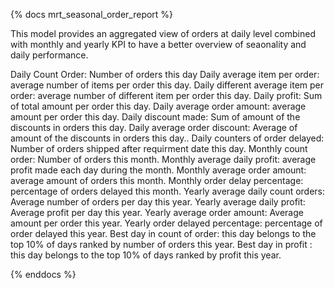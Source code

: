 {% docs mrt_seasonal_order_report %}

This model provides an aggregated view of orders at daily level combined with monthly and yearly KPI to have a better overview of seaonality and daily performance. 

Daily Count Order: Number of orders this day
Daily average item per order: average number of items per order this day.
Daily different average item per order: average number of different item per order this day.
Daily profit: Sum of total amount per order this day.
Daily average order amount: average amount per order this day.
Daily discount made: Sum of amount of the discounts in orders this day.
Daily average order discount: Average of amount of the discounts in orders this day..
Daily counters of order delayed: Number of orders shipped after requirment date this day.
Monthly count order: Number of orders this month.
Monthly average daily profit: average profit made each day during the month.
Monthly average order amount: average amount of orders this month.
Monthly order delay percentage: percentage of orders delayed this month.
Yearly average daily count orders: Average number of orders per day this year. 
Yearly average daily profit: Average profit per day this year.
Yearly average order amount: Average amount per order this year. 
Yearly order delayed percentage: percentage of order delayed this year. 
Best day in count of order: this day belongs to the top 10% of days ranked by number of orders this year.
Best day in profit : this day belongs to the top 10% of days ranked by profit this year.


{% enddocs %}